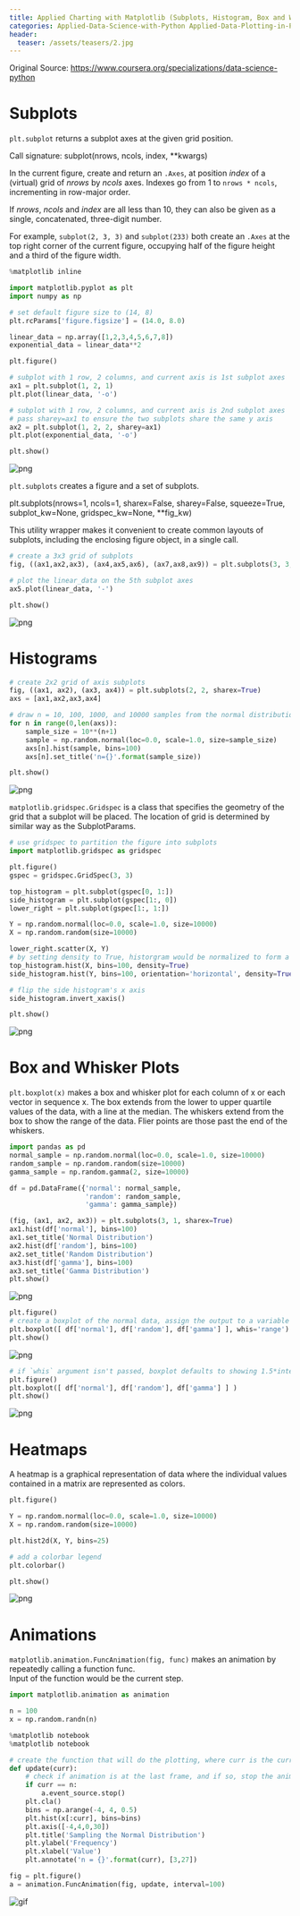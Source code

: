 ```yaml
---
title: Applied Charting with Matplotlib (Subplots, Histogram, Box and Whisker Plot, Heatmap, Animation)
categories: Applied-Data-Science-with-Python Applied-Data-Plotting-in-Python
header:
  teaser: /assets/teasers/2.jpg
---
```




Original Source: https://www.coursera.org/specializations/data-science-python



# Subplots

`plt.subplot` returns a subplot axes at the given grid position.

Call signature: subplot(nrows, ncols, index, \*\*kwargs)

In the current figure, create and return an `.Axes`, at position *index* of a (virtual) grid of *nrows* by *ncols* axes.  Indexes go from 1 to `nrows * ncols`, incrementing in row-major order.

If *nrows*, *ncols* and *index* are all less than 10, they can also be given as a single, concatenated, three-digit number.

For example, ``subplot(2, 3, 3)`` and ``subplot(233)`` both create an `.Axes` at the top right corner of the current figure, occupying half of the figure height and a third of the figure width.


```python
%matplotlib inline

import matplotlib.pyplot as plt
import numpy as np

# set default figure size to (14, 8)
plt.rcParams['figure.figsize'] = (14.0, 8.0)
```


```python
linear_data = np.array([1,2,3,4,5,6,7,8])
exponential_data = linear_data**2

plt.figure()

# subplot with 1 row, 2 columns, and current axis is 1st subplot axes
ax1 = plt.subplot(1, 2, 1)
plt.plot(linear_data, '-o')

# subplot with 1 row, 2 columns, and current axis is 2nd subplot axes
# pass sharey=ax1 to ensure the two subplots share the same y axis
ax2 = plt.subplot(1, 2, 2, sharey=ax1)
plt.plot(exponential_data, '-o')

plt.show()
```


![png](https://lh3.googleusercontent.com/ZAOIBZTKA6pkvEsAAWtXFAY2JIaq4bdHwBMQN2T2N39FCUV7vt4tsmrVSzSlHTiiRKEeV-x0gWeknHdfwkOKVF7OwvsvbTxprE3LkXIKttUzD8H28Kz5vjMNUKN-MXnBTrCK7RYd2A=w2400)


`plt.subplots` creates a figure and a set of subplots.

plt.subplots(nrows=1, ncols=1, sharex=False, sharey=False, squeeze=True, subplot_kw=None, gridspec_kw=None, \*\*fig_kw)

This utility wrapper makes it convenient to create common layouts of subplots, including the enclosing figure object, in a single call.


```python
# create a 3x3 grid of subplots
fig, ((ax1,ax2,ax3), (ax4,ax5,ax6), (ax7,ax8,ax9)) = plt.subplots(3, 3, sharex=True, sharey=True)

# plot the linear_data on the 5th subplot axes
ax5.plot(linear_data, '-')

plt.show()
```


![png](https://lh3.googleusercontent.com/JSO0tlE6Mz9jglKY8A3E-YGdjVilY_eHuB4t4y3Q1Yyxvll7PZBIqP4GM6dKJuH0DWYEQfVicqxQIUeTsiaxwq2pLwTWrdHm48osVGybc2f4RMIGSjUnP4McG8R6nXuHK24YMDOmtQ=w2400)


# Histograms


```python
# create 2x2 grid of axis subplots
fig, ((ax1, ax2), (ax3, ax4)) = plt.subplots(2, 2, sharex=True)
axs = [ax1,ax2,ax3,ax4]

# draw n = 10, 100, 1000, and 10000 samples from the normal distribution and plot corresponding histograms
for n in range(0,len(axs)):
    sample_size = 10**(n+1)
    sample = np.random.normal(loc=0.0, scale=1.0, size=sample_size)
    axs[n].hist(sample, bins=100)
    axs[n].set_title('n={}'.format(sample_size))

plt.show()
```


![png](https://lh3.googleusercontent.com/iBpRzIkTN85w2Nbjy3dx5XuKY1PgmSeisFT9zHBLemhAlD3PoCp-EMANe9zIxoOWz4XKmBtz6kyA1dPMtk7UNtLEt-BTGX-tbIooCO8_MabDoCgcg2kqxnWjesp8ZgjWISzmHm6ZtQ=w2400)


`matplotlib.gridspec.Gridspec` is a class that specifies the geometry of the grid that a subplot will be placed. The location of grid is determined by similar way as the SubplotParams.


```python
# use gridspec to partition the figure into subplots
import matplotlib.gridspec as gridspec

plt.figure()
gspec = gridspec.GridSpec(3, 3)

top_histogram = plt.subplot(gspec[0, 1:])
side_histogram = plt.subplot(gspec[1:, 0])
lower_right = plt.subplot(gspec[1:, 1:])

Y = np.random.normal(loc=0.0, scale=1.0, size=10000)
X = np.random.random(size=10000)

lower_right.scatter(X, Y)
# by setting density to True, historgram would be normalized to form a probability density
top_histogram.hist(X, bins=100, density=True)
side_histogram.hist(Y, bins=100, orientation='horizontal', density=True)

# flip the side histogram's x axis
side_histogram.invert_xaxis()

plt.show()
```


![png](https://lh3.googleusercontent.com/d6Ei7uMvetnAtObZ56EGU1oNzNdSzlyWyUafm-HbRgtikluShaVIULdsBdd0F5TDlCJdH7BYtnb9-ECyjyYKGLP983bnRLo7ppH-KzvfCV5HqWBbGcj88g3ot43VnWOxZXri5xe2uQ=w2400)


# Box and Whisker Plots

`plt.boxplot(x)` makes a box and whisker plot for each column of x or each vector in sequence x. The box extends from the lower to upper quartile values of the data, with a line at the median. The whiskers extend from the box to show the range of the data. Flier points are those past the end of the whiskers.


```python
import pandas as pd
normal_sample = np.random.normal(loc=0.0, scale=1.0, size=10000)
random_sample = np.random.random(size=10000)
gamma_sample = np.random.gamma(2, size=10000)

df = pd.DataFrame({'normal': normal_sample,
                   'random': random_sample,
                   'gamma': gamma_sample})
```


```python
(fig, (ax1, ax2, ax3)) = plt.subplots(3, 1, sharex=True)
ax1.hist(df['normal'], bins=100)
ax1.set_title('Normal Distribution')
ax2.hist(df['random'], bins=100)
ax2.set_title('Random Distribution')
ax3.hist(df['gamma'], bins=100)
ax3.set_title('Gamma Distribution')
plt.show()
```


![png](https://lh3.googleusercontent.com/kPaxYszUgW_9Jq861rUMiwpPm668oaQEnfEJ_-BJ-k7khf3ANnVjBaeDSa4CPpZmjR2rpG4FiFeG0hal8ZgHeNj2WCxjr1XWbCSXdt3poCjgfWW0FBLV2r6rU4GlTXGujn2o_GT5Jw=w2400)



```python
plt.figure()
# create a boxplot of the normal data, assign the output to a variable to supress output
plt.boxplot([ df['normal'], df['random'], df['gamma'] ], whis='range')
plt.show()
```


![png](https://lh3.googleusercontent.com/-2HFFJhW9f-te9o_cC2Dtc0WMLdJuFfqqvTVgdKDL5vwjPwW65vFkOx5eTDz3VWbSDdOQx7YQsA7YiOrQIm3Ve8hdtbosmfYwdPe889H49CRB6FSSQg8IrpzU192CV4qaF9qXphtuA=w2400)



```python
# if `whis` argument isn't passed, boxplot defaults to showing 1.5*interquartile (IQR) whiskers with outliers
plt.figure()
plt.boxplot([ df['normal'], df['random'], df['gamma'] ] )
plt.show()
```


![png](https://lh3.googleusercontent.com/7HbTQnClu--q2y3TPvHOZkR5oHX9GrKA7u-ArT7fCiK9LGez3w3ow8A9rJ3pIJ09-TCBdg7M76sR773U2kBh48nZHPBOTGUypt5BxhE8ZX47driqO-U2W-MxH84UdyJJB9oFVEptsw=w2400)


# Heatmaps

A heatmap is a graphical representation of data where the individual values contained in a matrix are represented as colors.




```python
plt.figure()

Y = np.random.normal(loc=0.0, scale=1.0, size=10000)
X = np.random.random(size=10000)

plt.hist2d(X, Y, bins=25)

# add a colorbar legend
plt.colorbar()

plt.show()
```


![png](https://lh3.googleusercontent.com/Re22c4sutaoAaFnyLfjzfPfCYxxmexw39DRHg7NNTdFkuPqitQ-ooL6TuqdI2BjZi9DOi_xwk0VRtdSkjg4sSK8-XsSx0jqb7wy21VUxKk1h3r-VZ92JcfI8F1HYYltfmRl0AdWX2Q=w2400)


# Animations

`matplotlib.animation.FuncAnimation(fig, func)` makes an animation by repeatedly calling a function func. <br>
Input of the function would be the current step.


```python
import matplotlib.animation as animation

n = 100
x = np.random.randn(n)
```


```python
%matplotlib notebook
%matplotlib notebook
```



```python
# create the function that will do the plotting, where curr is the current frame
def update(curr):
    # check if animation is at the last frame, and if so, stop the animation
    if curr == n:
        a.event_source.stop()
    plt.cla()
    bins = np.arange(-4, 4, 0.5)
    plt.hist(x[:curr], bins=bins)
    plt.axis([-4,4,0,30])
    plt.title('Sampling the Normal Distribution')
    plt.ylabel('Frequency')
    plt.xlabel('Value')
    plt.annotate('n = {}'.format(curr), [3,27])
```


```python
fig = plt.figure()
a = animation.FuncAnimation(fig, update, interval=100)
```

![gif](https://lh3.googleusercontent.com/Ft8-vIaV94SStUlfJlN7JkUOpF7F7FMJ5mEeOR7ge4raOG2u6MWUNTlYUDLypoTKW86r77sLIhe8LF5FHW7WPsZiPw4mhr1AsGZsBhILNWWPIvboCUyPJyq3sZGkKuMDxzoS0KNiAQ=w2400)
